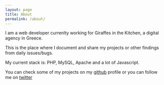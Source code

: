 ```yaml
---
layout: page
title: About
permalink: /about/
---
```

I am a web developer currenlty working for Giraffes in the Kitchen, a digital agency in Greece. 

This is the place where I document and share my projects or other findings from daily issues/bugs.

My current stack is: PHP, MySQL, Apache and a lot of Javascript.

You can check some of my projects on my [github](https://github.com/konmavrakis) profile or you can follow me on [twitter](https://twitter.com/konmavrakis)